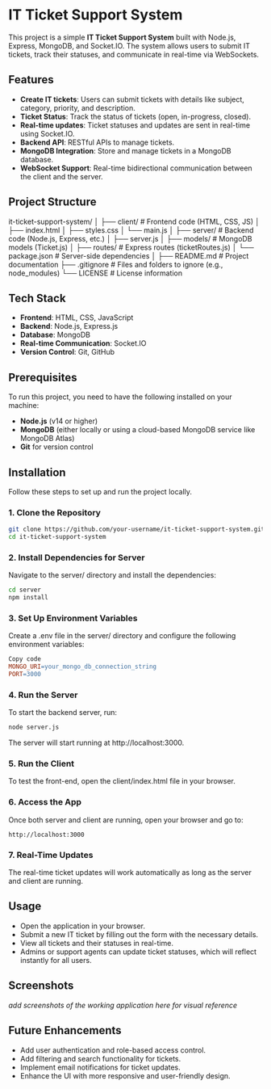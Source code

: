 # IT Ticket Support System

This project is a simple **IT Ticket Support System** built with Node.js, Express, MongoDB, and Socket.IO. The system allows users to submit IT tickets, track their statuses, and communicate in real-time via WebSockets.

## Features

- **Create IT tickets**: Users can submit tickets with details like subject, category, priority, and description.
- **Ticket Status**: Track the status of tickets (open, in-progress, closed).
- **Real-time updates**: Ticket statuses and updates are sent in real-time using Socket.IO.
- **Backend API**: RESTful APIs to manage tickets.
- **MongoDB Integration**: Store and manage tickets in a MongoDB database.
- **WebSocket Support**: Real-time bidirectional communication between the client and the server.

## Project Structure

it-ticket-support-system/ │ ├── client/ # Frontend code (HTML, CSS, JS) │ ├── index.html │ ├── styles.css │ └── main.js │ ├── server/ # Backend code (Node.js, Express, etc.) │ ├── server.js │ ├── models/ # MongoDB models (Ticket.js) │ ├── routes/ # Express routes (ticketRoutes.js) │ └── package.json # Server-side dependencies │ ├── README.md # Project documentation ├── .gitignore # Files and folders to ignore (e.g., node_modules) └── LICENSE # License information


## Tech Stack

- **Frontend**: HTML, CSS, JavaScript
- **Backend**: Node.js, Express.js
- **Database**: MongoDB
- **Real-time Communication**: Socket.IO
- **Version Control**: Git, GitHub

## Prerequisites

To run this project, you need to have the following installed on your machine:

- **Node.js** (v14 or higher)
- **MongoDB** (either locally or using a cloud-based MongoDB service like MongoDB Atlas)
- **Git** for version control

## Installation

Follow these steps to set up and run the project locally.

### 1. Clone the Repository

```bash
git clone https://github.com/your-username/it-ticket-support-system.git
cd it-ticket-support-system
```

### 2. Install Dependencies for Server
Navigate to the server/ directory and install the dependencies:

```bash
cd server
npm install
```

### 3. Set Up Environment Variables
Create a .env file in the server/ directory and configure the following environment variables:

```makefile
Copy code
MONGO_URI=your_mongo_db_connection_string
PORT=3000
```

### 4. Run the Server
To start the backend server, run:

```bash
node server.js
```
The server will start running at http://localhost:3000.

### 5. Run the Client
To test the front-end, open the client/index.html file in your browser.

### 6. Access the App
Once both server and client are running, open your browser and go to:

```arduino
http://localhost:3000
```

### 7. Real-Time Updates
The real-time ticket updates will work automatically as long as the server and client are running.

## Usage
 - Open the application in your browser.
 - Submit a new IT ticket by filling out the form with the necessary details.
 - View all tickets and their statuses in real-time.
 - Admins or support agents can update ticket statuses, which will reflect instantly for all users.

## Screenshots
*add screenshots of the working application here for visual reference*

## Future Enhancements
 - Add user authentication and role-based access control.
 - Add filtering and search functionality for tickets.
 - Implement email notifications for ticket updates.
 - Enhance the UI with more responsive and user-friendly design.
